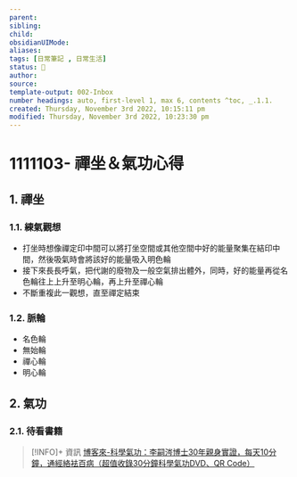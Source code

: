 ```yaml
---
parent: 
sibling: 
child: 
obsidianUIMode: 
aliases: 
tags: [日常筆記 , 日常生活]
status: 🌱
author: 
source: 
template-output: 002-Inbox
number headings: auto, first-level 1, max 6, contents ^toc, _.1.1.
created: Thursday, November 3rd 2022, 10:15:11 pm
modified: Thursday, November 3rd 2022, 10:23:30 pm
---
```

# 1111103- 禪坐＆氣功心得

## 1. 禪坐

### 1.1. 練氣觀想
- 打坐時想像禪定印中間可以將打坐空間或其他空間中好的能量聚集在結印中間，然後吸氣時會將該好的能量吸入明色輪
- 接下來長長呼氣，把代謝的廢物及一般空氣排出體外，同時，好的能量再從名色輪往上上升至明心輪，再上升至禪心輪
- 不斷重複此一觀想，直至禪定結束

### 1.2. 脈輪
- 名色輪
- 無始輪
- 禪心輪
- 明心輪

## 2. 氣功

### 2.1. 待看書籍
> [!INFO]+ 資訊
> [博客來-科學氣功：李嗣涔博士30年親身實證，每天10分鐘，通經絡袪百病（超值收錄30分鐘科學氣功DVD、QR Code）](https://www.books.com.tw/products/0010732798)

